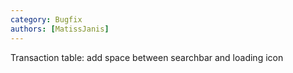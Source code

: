 ```yaml
---
category: Bugfix
authors: [MatissJanis]
---
```


Transaction table: add space between searchbar and loading icon

